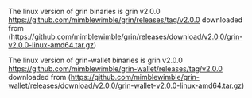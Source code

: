 The linux version of grin binaries is grin v2.0.0 https://github.com/mimblewimble/grin/releases/tag/v2.0.0
downloaded from (https://github.com/mimblewimble/grin/releases/download/v2.0.0/grin-v2.0.0-linux-amd64.tar.gz)

The linux version of grin-wallet binaries is grin v2.0.0 https://github.com/mimblewimble/grin-wallet/releases/tag/v2.0.0
downloaded from (https://github.com/mimblewimble/grin-wallet/releases/download/v2.0.0/grin-wallet-v2.0.0-linux-amd64.tar.gz)

